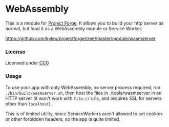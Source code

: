 <!--- Content managed by Project Forge, see [projectforge.md] for details. -->
# WebAssembly

This is a module for [Project Forge](https://projectforge.dev). It allows you to build your http server as normal, but load it as a WebAssembly module or Service Worker. 

https://github.com/kyleu/projectforge/tree/master/module/wasmserver

### License

Licensed under [CC0](https://creativecommons.org/publicdomain/zero/1.0)

### Usage

To use your app with only WebAssembly, no server process required, run `./bin/build/wasmserver.sh`, then host the files in ./tools/wasmserver in an HTTP server (it won't work with `file://` urls, and requires SSL for servers other than `localhost`).

This is of limited utility, since ServiceWorkers aren't allowed to set cookies or other forbidden headers, so the app is quite limited. 
